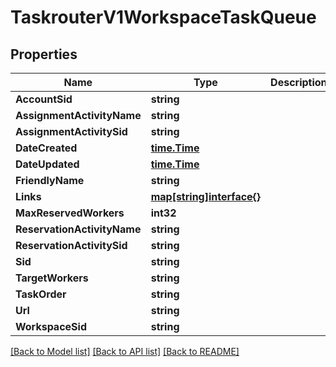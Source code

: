 # TaskrouterV1WorkspaceTaskQueue

## Properties

Name | Type | Description | Notes
------------ | ------------- | ------------- | -------------
**AccountSid** | **string** |  | [optional] 
**AssignmentActivityName** | **string** |  | [optional] 
**AssignmentActivitySid** | **string** |  | [optional] 
**DateCreated** | [**time.Time**](time.Time.md) |  | [optional] 
**DateUpdated** | [**time.Time**](time.Time.md) |  | [optional] 
**FriendlyName** | **string** |  | [optional] 
**Links** | [**map[string]interface{}**](.md) |  | [optional] 
**MaxReservedWorkers** | **int32** |  | [optional] 
**ReservationActivityName** | **string** |  | [optional] 
**ReservationActivitySid** | **string** |  | [optional] 
**Sid** | **string** |  | [optional] 
**TargetWorkers** | **string** |  | [optional] 
**TaskOrder** | **string** |  | [optional] 
**Url** | **string** |  | [optional] 
**WorkspaceSid** | **string** |  | [optional] 

[[Back to Model list]](../README.md#documentation-for-models) [[Back to API list]](../README.md#documentation-for-api-endpoints) [[Back to README]](../README.md)


